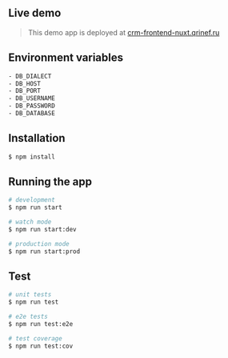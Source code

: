 ## Live demo

> This demo app is deployed at [crm-frontend-nuxt.qrinef.ru](https://crm-frontend-nuxt.qrinef.ru)

## Environment variables
```bash
- DB_DIALECT
- DB_HOST
- DB_PORT
- DB_USERNAME
- DB_PASSWORD
- DB_DATABASE
```

## Installation

```bash
$ npm install
```

## Running the app

```bash
# development
$ npm run start

# watch mode
$ npm run start:dev

# production mode
$ npm run start:prod
```

## Test

```bash
# unit tests
$ npm run test

# e2e tests
$ npm run test:e2e

# test coverage
$ npm run test:cov
```

